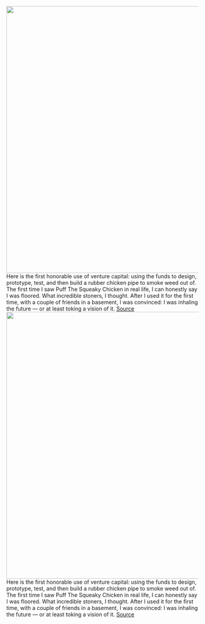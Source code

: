 <img src='https://cdn.vox-cdn.com/thumbor/dYz8OSt8nZUC3bIiSnnO8RpeLsA=/0x0:1400x934/1200x0/filters:focal(0x0:1400x934):no_upscale()/cdn.vox-cdn.com/uploads/chorus_asset/file/20108757/mschf_chickenBong.png' width='700px' /><br/>
Here is the first honorable use of venture capital: using the funds to design, prototype, test, and then build a rubber chicken pipe to smoke weed out of. The first time I saw Puff The Squeaky Chicken in real life, I can honestly say I was floored. What incredible stoners, I thought. After I used it for the first time, with a couple of friends in a basement, I was convinced: I was inhaling the future — or at least toking a vision of it.
<a href='https://www.theverge.com/21320127/mschf-products-jesus-shoes-puff-chicken-office-business'> Source <a/><img src='https://cdn.vox-cdn.com/thumbor/dYz8OSt8nZUC3bIiSnnO8RpeLsA=/0x0:1400x934/1200x0/filters:focal(0x0:1400x934):no_upscale()/cdn.vox-cdn.com/uploads/chorus_asset/file/20108757/mschf_chickenBong.png' width='700px' /><br/>
Here is the first honorable use of venture capital: using the funds to design, prototype, test, and then build a rubber chicken pipe to smoke weed out of. The first time I saw Puff The Squeaky Chicken in real life, I can honestly say I was floored. What incredible stoners, I thought. After I used it for the first time, with a couple of friends in a basement, I was convinced: I was inhaling the future — or at least toking a vision of it.
<a href='https://www.theverge.com/21320127/mschf-products-jesus-shoes-puff-chicken-office-business'> Source <a/>